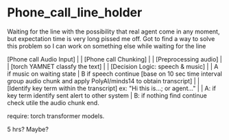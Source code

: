 # Phone_call_line_holder
Waiting for the line with the possibility that real agent come in any moment, but expectation time is very long pissed me off. Got to find a way to solve this problem so I can work on something else while waiting for the line

[Phone call Audio Input]
|
|
[Phone call Chunking] 
|
|
[Preprocessing audio]
|
|
[torch YAMNET classfy the text]
|
|
[Decision Logic: speech & music]
|
|   A if music on waiting state
|   B if speech continue
[base on 10 sec time interval group audio chunk and apply PolyAI/minds14 to obtain transcript]
|
|
[Identify key term within the transcript] ex: "Hi this is...; or agent..."
|
|   A: if key term identify sent alert to other system
|   B: if nothing find continue check utile the audio chunk end.


require:
torch
transformer models.



5 hrs? Maybe?